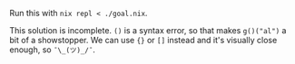 Run this with `nix repl < ./goal.nix`.

This solution is incomplete. `()` is a syntax error, so that makes `g()("al")`
a bit of a showstopper. We can use `{}` or `[]` instead and it's visually close
enough, so `¯\_(ツ)_/¯`.
